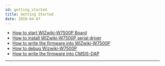 ```yaml
---
id: getting_started
title: Getting Started
date: 2020-04-07
---
```


   * [How to start WIZwiki-W7500P Board]()
   * [How to install WIZwiki-W7500P serial driver]()
   * [How to write the firmware into WIZwiki-W7500P]()
   * [How to debug Wizwiki-W7500P]()
   * [How to write the firmware into CMSIS-DAP]()

-----
